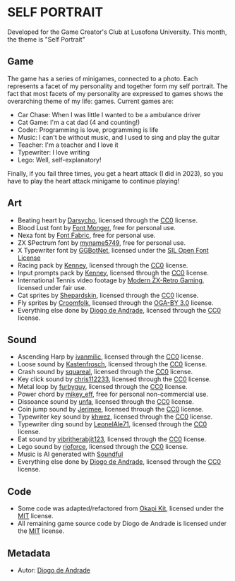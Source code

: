 # SELF PORTRAIT

Developed for the Game Creator's Club at Lusofona University.
This month, the theme is "Self Portrait"

## Game

The game has a series of minigames, connected to a photo. Each represents a facet of my personality and together form my self portrait.
The fact that most facets of my personality are expressed to games shows the overarching theme of my life: games.
Current games are:

- Car Chase: When I was little I wanted to be a ambulance driver
- Cat Game: I'm a cat dad (4 and counting!)
- Coder: Programming is love, programming is life
- Music: I can't be without music, and I used to sing and play the guitar
- Teacher: I'm a teacher and I love it
- Typewriter: I love writing
- Lego: Well, self-explanatory!

Finally, if you fail three times, you get a heart attack (I did in 2023), so you have to play the heart attack minigame to continue playing!

## Art

- Beating heart by [Darsycho], licensed through the [CC0] license.
- Blood Lust font by [Font Monger], free for personal use.
- Nexa font by [Font Fabric], free for personal use.
- ZX SPectrum font by [myname5749], free for personal use.
- X Typewriter font by [GGBotNet], licensed under the [SIL Open Font License]
- Racing pack by [Kenney], licensed through the [CC0] license.
- Input prompts pack by [Kenney], licensed through the [CC0] license.
- International Tennis video footage by [Modern ZX-Retro Gaming], licensed under fair use.
- Cat sprites by [Shepardskin], licensed through the [CC0] license.
- Fly sprites by [Croomfolk], licensed through the [OGA-BY 3.0] license.
- Everything else done by [Diogo de Andrade], licensed through the [CC0] license.

## Sound

- Ascending Harp by [ivanmilic], licensed through the [CC0] license.
- Loose sound by [Kastenfrosch], licensed through the [CC0] license.
- Crash sound by [squareal], licensed through the [CC0] license.
- Key click sound by [chris112233], licensed through the [CC0] license.
- Metal loop by [furbyguy], licensed through the [CC0] license.
- Power chord by [mikey_eff], free for personal non-commercial use.
- Dissoance sound by [unfa], licensed through the [CC0] license.
- Coin jump sound by [Jerimee], licensed through the [CC0] license.
- Typewriter key sound by [khwez], licensed through the [CC0] license.
- Typewriter ding sound by [LeonelAle71], licensed through the [CC0] license.
- Eat sound by [vibritherabjit123], licensed through the [CC0] license.
- Lego sound by [rioforce], licensed through the [CC0] license.
- Music is AI generated with [Soundful]
- Everything else done by [Diogo de Andrade], licensed through the [CC0] license.

## Code

- Some code was adapted/refactored from [Okapi Kit], licensed under the [MIT] license.
- All remaining game source code by Diogo de Andrade is licensed under the [MIT] license.

## Metadata

- Autor: [Diogo de Andrade]

[Diogo de Andrade]:https://github.com/DiogoDeAndrade
[CC0]:https://creativecommons.org/publicdomain/zero/1.0/
[CC-BY 3.0]:https://creativecommons.org/licenses/by/3.0/
[CC-BY-SA 4.0]:http://creativecommons.org/licenses/by-sa/4.0/
[MIT]:LICENSE
[Craftpix]:https://craftpix.net
[Okapi Kit]:https://github.com/VideojogosLusofona/OkapiKit
[Darsycho]:https://opengameart.org/users/darsycho
[ivanmilic]:https://freesound.org/people/ivanmilic/
[Kastenfrosch]:https://freesound.org/people/Kastenfrosch/
[Font Monger]:https://www.fontmonger.com
[Font Fabric]:https://www.fontfabric.com/
[Kenney]:https://kenney.nl/
[squareal]:https://freesound.org/people/squareal/
[chris112233]:https://freesound.org/people/chris112233/
[myname5749]:https://www.dafont.com/pt/myname5749.d7037
[Modern ZX-Retro Gaming]:https://www.youtube.com/@MZX-RG
[Shepardskin]:https://opengameart.org/users/shepardskin
[furbyguy]:https://freesound.org/people/furbyguy/
[mikey_eff]:https://freesound.org/people/mikey_eff/
[unfa]:https://freesound.org/people/unfa/
[Jerimee]:https://freesound.org/people/Jerimee/
[khwez]:https://freesound.org/people/khwez/
[LeonelAle71]:https://freesound.org/people/LeonelAle71/
[GGBotNet]:https://www.dafont.com/pt/ggbotnet.d8252
[SIL Open Font License]:LICENSE_SILOFL
[OGA-BY 3.0]:LICENSE_OGA3
[Croomfolk]:https://opengameart.org/users/croomfolk
[vibritherabjit123]:https://freesound.org/people/vibritherabjit123/
[rioforce]:https://freesound.org/people/rioforce/
[Soundful]:https://soundful.com/